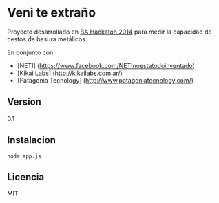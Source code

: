 Veni te extraño
===============

Proyecto desarrollado en [BA Hackaton 2014](http://www.buenosaires.gob.ar/areas/modernizacion/hackaton/) para medir la capacidad de cestos de basura metálicos

En conjunto con

- [NETI] (https://www.facebook.com/NETInoestatodoinventado)  
- [Kikai Labs] (http://kikailabs.com.ar/)
- [Patagonia Tecnology] (http://www.patagoniatecnology.com/)


Version
-------

0.1

Instalacion
-----------

```
node app.js
```


Licencia
----

MIT
